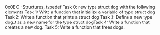 0x0E.C -Structures, typedef
Task 0: new type struct dog with the following elements
Task 1: Write a function that initialize a variable of type struct dog
Task 2: Write a function that prints a struct dog
Task 3: Define a new type dog_t as a new name for the type struct dogTask 4: Write a function that creates a new dog.
Task 5: Write a function that frees dogs.

